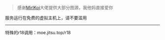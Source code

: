 > 感谢[MirlKoi](https://iw233.cn)大佬提供大部分图源，我他妈直接爱你

服务运行在免费的虚拟主机上，请不要滥用

---

特殊的r18调用：moe.jitsu.top/r18

